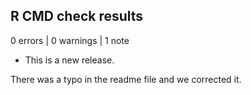 ## R CMD check results

0 errors | 0 warnings | 1 note

* This is a new release.

There was a typo in the readme file and we corrected it.

